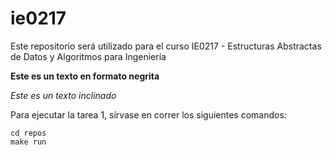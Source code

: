 # ie0217
Este repositorio será utilizado para el curso IE0217 - Estructuras Abstractas de Datos y Algoritmos para Ingeniería

**Este es un texto en formato negrita**

_Este es un texto inclinado_

Para ejecutar la tarea 1, sírvase en correr los siguientes comandos:
```
cd repos
make run
```
